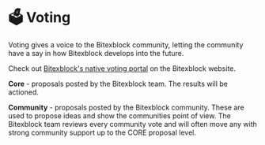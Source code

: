 # 🗳 Voting


Voting gives a voice to the Bitexblock community, letting the community have a say in how Bitexblock develops into the future.


Check out [Bitexblock's native voting portal](https://voting.bitexblock.com/?\_gl=1\*pc8o0h\*\_ga\*MTUzNDEzNDQxMy4xNjAwNzkzNDM4\*\_ga\_334KNG3DMQ\*MTYwNDMwMTk4Ni42MC4xLjE2MDQzMDM3MDIuMA..#/) on the Bitexblock website.

**Core** - proposals posted by the Bitexblock team. The results will be actioned.

**Community** - proposals posted by the Bitexblock community. These are used to propose ideas and show the communities point of view. The Bitexblock team reviews every community vote and will often move any with strong community support up to the CORE proposal level.
